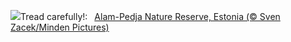 ![](https://www.bing.com/th?id=OHR.FrozenBog_EN-GB6787545750_UHD.jpg&w=1000)Tread carefully!:&nbsp;&ensp;[Alam-Pedja Nature Reserve, Estonia (© Sven Zacek/Minden Pictures)](https://www.bing.com/th?id=OHR.FrozenBog_EN-GB6787545750_UHD.jpg)
<br><br/>
